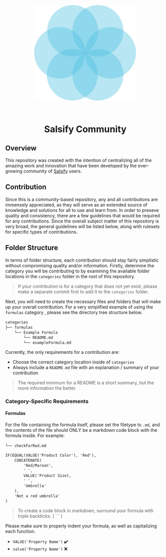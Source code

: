 <p align="center">
	<img height="300" src="/assets/readme/salsify-logo.png">
</p>

<br>

<h1 align="center">Salsify Community</h1>

## Overview
This repository was created with the intention of centralizing all of the amazing work and innovation that have been developed by the ever-growing community of [Salsify](https://www.salsify.com/) users.

## Contribution
Since this is a community-based repository, any and all contributions are immensely appreciated, as they will serve as an extended source of knowledge and solutions for all to use and learn from.
In order to preseve quality and consistency, there are a few guidelines that would be required for any contributions. Since the overall subject matter of this repository is very broad, the general guidelines will be listed below, along with rulesets for specific types of contributions.

## Folder Structure
In terms of folder structure, each contribution should stay fairly simplistic without compromising quality and/or information. Firstly, determine the category you will be contributing to by examining the available folder locations in the `categories` folder in the root of this repository.
> If your contribution is for a category that does not yet exist, please make a separate commit first to add it to the `categories` folder.

Next, you will need to create the necessary files and folders that will make up your overall contribution. For a very simplified example of using the `formulas` category , please see the directory tree structure below.

```
categories
├── formulas
    └── Example Formula
	    └── README.md
	    └── exampleFormula.md
```

Currently, the only requirements for a contribution are:

- Choose the correct category location inside of `categories`
-  Always include a `README.md` file with an explanation / summary of your contribution
> The required minimum for a README is a short summary, but the more information the better.

### Category-Specific Requirements

#### Formulas
For the file containing the formula itself, please set the filetype to `.md`, and the contents of the file should ONLY be a markdown code block with the formula inside. For example:

`└── checkForRed.md`
```
IF(EQUAL(VALUE('Product Color'), 'Red'),
	CONCATENATE(
		'Red/Maroon',
		' ',
		VALUE('Product Size),
		' ',
		'Umbrella'
	),
	'Not a red umbrella'
)
```
> To create a code block in markdown, surround your formula with triple backticks. ( ``` )

Please make sure to properly indent your formula, as well as capitalizing each function.

- `VALUE('Property Name')` ✔️
- `value('Property Name')` ❌